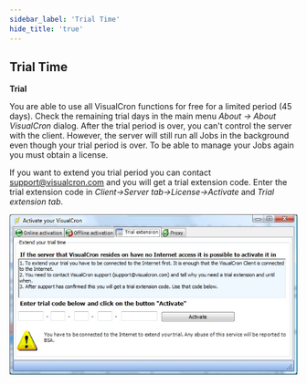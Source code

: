 ```yaml
---
sidebar_label: 'Trial Time'
hide_title: 'true'
---
```


## Trial Time

**Trial**

You are able to use all VisualCron functions for free for a limited period (45 days). Check the remaining trial days in the main menu *About -> About VisualCron* dialog. After the trial period is over, you can't control the server with the client. However, the server will still run all Jobs in the background even though your trial period is over. To be able to manage your Jobs again you must obtain a license.
 
If you want to extend you trial period you can contact support@visualcron.com and you will get a trial extension code. Enter the trial extension code in *Client->Server tab->License->Activate* and *Trial extension tab*.

![](../../static/img/clip333444053.png)

